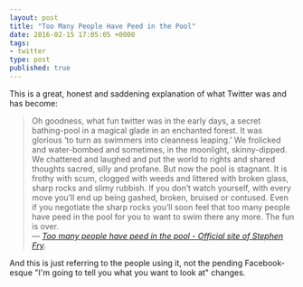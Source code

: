 ```yaml
---
layout: post
title: "Too Many People Have Peed in the Pool"
date: 2016-02-15 17:05:05 +0000
tags:
- twitter
type: post
published: true
---
```


This is a great, honest and saddening explanation of what Twitter was and has become:

> Oh goodness, what fun twitter was in the early days, a secret bathing-pool in a magical glade in an enchanted forest. It was glorious ‘to turn as swimmers into cleanness leaping.’ We frolicked and water-bombed and sometimes, in the moonlight, skinny-dipped. We chattered and laughed and put the world to rights and shared thoughts sacred, silly and profane. But now the pool is stagnant. It is frothy with scum, clogged with weeds and littered with broken glass, sharp rocks and slimy rubbish. If you don’t watch yourself, with every move you’ll end up being gashed, broken, bruised or contused. Even if you negotiate the sharp rocks you’ll soon feel that too many people have peed in the pool for you to want to swim there any more. The fun is over.  
> <cite>— [Too many people have peed in the pool - Official site of Stephen Fry](https://www.stephenfry.com/2016/02/15/peedinthepool/).</cite>

And this is just referring to the people using it, not the pending Facebook-esque "I'm going to tell you what you want to look at" changes.
